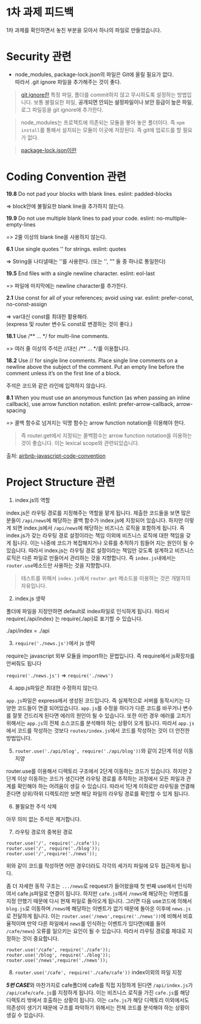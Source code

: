 # 1차 과제 피드백

1차 과제를 확인하면서 놓친 부분을 모아서 하나의 파일로 만들었습니다.

# Security 관련
- node_modules, package-lock.json의 파일은 Git에 올릴 필요가 없다. <br/>
따라서 .git ignore 파일을 추가해주는 것이 좋다.

> [git ignore란](https://nesoy.github.io/articles/2017-01/Git-Ignore) 특정 파일, 폴더를 commit하지 않고 무시하도록 설정하는 방법입니다. 보통 불필요한 파일, **공개되면 안되는 설정파일이나 보안 등급이 높은 파일**, 로그 파일등을 git ignore에 추가한다.

> node_modules는 프로젝트에 의존되는 모듈을 뫃아 놓은 폴더이다. 즉 `npm install`를 통해서 설치되는 모듈이 이곳에 저장된다. 즉 git에 업로드를 할 필요가 없다.

> [package-lock.json이란](https://medium.com/@trustyoo86/package-lock-json%EC%97%90-%EB%8C%80%ED%95%B4-%EC%95%8C%EC%95%84%EB%B3%B4%EA%B8%B0-57ba51bdc365)

# Coding Convention 관련

**19.8** Do not pad your blocks with blank lines. eslint: padded-blocks

=> block안에 불필요한 blank line을 추가하지 않는다.

**19.9** Do not use multiple blank lines to pad your code. eslint: no-multiple-empty-lines

=> 2줄 이상의 blank line을 사용하지 않는다.

**6.1** Use single quotes '' for strings. eslint: quotes

=> String을 나타낼때는 ''를 사용한다.
(또는 '', "" 둘 중 하나로 통일한다)


**19.5** End files with a single newline character. eslint: eol-last

=> 파일에 마지막에는 newline character를 추가한다.

**2.1** Use const for all of your references; avoid using var. eslint: prefer-const, no-const-assign

=> var대신 const를 최대한 활용해라.<br/>
(express 및 router 변수도 const로 변경하는 것이 좋다.)


**18.1** Use /** ... */ for multi-line comments.

=> 여러 줄 이상의 주석은 //대신 /** ... */를 이용합니다.

**18.2** Use // for single line comments. Place single line comments on a newline above the subject of the comment. Put an empty line before the comment unless it’s on the first line of a block.

주석은 코드와 같은 라인에 입력하지 않습니다.

**8.1** When you must use an anonymous function (as when passing an inline callback), use arrow function notation. eslint: prefer-arrow-callback, arrow-spacing

=> 콜백 함수로 넘겨지는 익명 함수는 arrow function notation을 이용해야 한다.
> 즉 router.get에서 지정되는 콜백함수는 arrow function notation을 이용하는 것이 좋습니다. 이는 lexical scope와 관련되있습니다.

출처: [airbnb-javascript-code-convention](https://github.com/airbnb/javascript)

# Project Structure 관련

1. index.js의 역할

index.js은 라우팅 경로를 지정해주는 역할을 맡게 됩니다. 제출한 코드들을 보면 많은 분들이 `/api/news`에 해당하는 콜백 함수가 index.js에 지정되어 있습니다. 하지만 이렇게 되면 index.js에서 `/api/news`에 해당하는 비즈니스 로직을 포함하게 됩니다. 즉 index.js가 갖는 라우팅 경로 설정이라는 책임 이외에 비즈니스 로직에 대한 책임을 갖게 됩니다. 이는 나중에 코드가 복잡해지거나 오류를 추적하기 힘들어 지는 원인이 될 수 있습니다. 따라서 index.js는 라우팅 경로 설정이라는 책임만 갖도록 설계하고 비즈니스 로직은 다른 파일로 만들어서 관리하는 것을 지향합니다.
즉 `index.js`내에서는 `router.use`메소드만 사용하는 것을 지향합니다.

> 테스트를 위해서 `index.js`에서 `router.get` 메소드을 이용하는 것은 개발자의 자유입니다.

2. index.js 생략

폴더에 파일을 지정안하면 default로 index파일로 인식하게 됩니다.
따라서 require(./api/index) 는 require(./api)로 표기할 수 있습니다.

./api/index = ./api

3. `require('./news.js')`에서 js 생략

require는 javascript 외부 모듈을 import하는 문법입니다. 즉 require에서 js확장자를 안써줘도 됩니다

`require('./news.js')` => `require('./news')`

4. app.js파일은 최대한 수정하지 않는다.

`app.js`파일은 express에서 생성된 코드입니다. 즉 실제적으로 서버를 동작시키는 다양한 코드들이 연결 되어있습니다. `app.js`를 수정을 하다가 다른 코드를 바꾸거나 변수를 잘못 건드리게 된다면 에러의 원인이 될 수 있습니다. 또한 이런 경우 에러를 고치기 위해서는 `app.js`의 전체 소스코드를 분석해야 하는 상황이 오게 됩니다. 따라서 `app.js`에서 코드를 작성하는 것보다 `routes/index.js`에서 코드를 작성하는 것이 더 안전한 방법입니다.

5. `router.use('./api/blog', require('./api/blog'))`와 같이 2단계 이상 이동 지양

router.use를 이용해서 디렉토리 구조에서 2단계 이동하는 코드가 있습니다. 하지만 2단계 이상 이동하는 코드가 생긴다면 라우팅 경로를 추적하는 과정에서 모든 파일과 관계를 확인해야 하는 어려움이 생길 수 있습니다. 따라서 1단계 이하로만 라우팅을 연결해 준다면 상위/하위 디렉토리만 보면 해당 파일의 라우팅 경로를 확인할 수 있게 됩니다.

6. 불필요한 주석 삭제

아무 의미 없는 주석은 제거합니다.

7. 라우팅 경로의 중복된 경로
```
router.use('/', require('./cafe'));
router.use('/', require('./blog'));
router.use('/',require('./news'));
```
위와 같이 코드를 작성하면 어떤 경우더라도 각각의 세가지 파일에 모두 접근하게 됩니다.

좀 더 자세한 동작 구조는 `.../news`로 request가 들어왔을때 첫 번째 use에서 인식하여서 cafe.js파일로 연결이 됩니다. 하지만 `cafe.js`에서 `/news`에 해당하는 이벤트를 지정 안했기 때문에 다시 현재 파일로 돌아오게 됩니다. 그러면 다음 use코드에 의해서 `blog.js`로 이동하며 `/news`에 해당하는 이벤트가 없기 때문에 돌아온 이후에 `news.js`로 전달하게 됩니다.
이는 `router.use('/news',require('./news'))`에 비해서 비효율적이며 만약 다른 파일에서 `news`를 인식하는 이벤트가 있다면(예를 들어 `/cafe/news`) 오류를 일으키는 요인이 될 수 있습니다. 따라서 라우팅 경로를 제대로 지정하는 것이 중요합니다.

```
router.use('/cafe', require('./cafe'));
router.use('/blog', require('./blog'));
router.use('/news',require('./news'));
```

8. `router.use('/cafe', require('./cafe/cafe'))` index이외의 파일 지정

***5번 CASE***와 마찬가지로 cafe폴더에 cafe를 직접 지정하게 된다면 `/api/index.js`가 `/api/cafe/cafe.js`를 지정하게 됩니다. 이는 비즈니스 로직을 가진 `cafe.js`를 해당 디렉토리 밖에서 호출하는 상황이 됩니다. 이는 `cafe.js`가 해당 디렉토리 이외에서도 의존성이 생기기 때문에 구조를 파악하기 위해서는 전체 코드를 분석해야 하는 상황이 생길 수 있습니다.